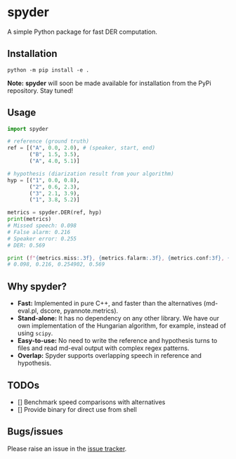 # spyder

A simple Python package for fast DER computation.

## Installation

```shell
python -m pip install -e .
```

**Note:** **spyder** will soon be made available for installation from the PyPi repository. Stay tuned!

## Usage

```python
import spyder

# reference (ground truth)
ref = [("A", 0.0, 2.0), # (speaker, start, end)
       ("B", 1.5, 3.5),
       ("A", 4.0, 5.1)]

# hypothesis (diarization result from your algorithm)
hyp = [("1", 0.0, 0.8),
       ("2", 0.6, 2.3),
       ("3", 2.1, 3.9),
       ("1", 3.8, 5.2)]

metrics = spyder.DER(ref, hyp)
print(metrics)
# Missed speech: 0.098 
# False alarm: 0.216 
# Speaker error: 0.255 
# DER: 0.569

print (f"{metrics.miss:.3f}, {metrics.falarm:.3f}, {metrics.conf:3f}, {metrics.der:.3f}")
# 0.098, 0.216, 0.254902, 0.569
```

## Why spyder?

* __Fast:__ Implemented in pure C++, and faster than the alternatives (md-eval.pl,
dscore, pyannote.metrics).
* __Stand-alone:__ It has no dependency on any other library. We have our own 
implementation of the Hungarian algorithm, for example, instead of using `scipy`.
* __Easy-to-use:__ No need to write the reference and hypothesis turns to files and
read md-eval output with complex regex patterns.
* __Overlap:__ Spyder supports overlapping speech in reference and hypothesis.

## TODOs

- [] Benchmark speed comparisons with alternatives
- [] Provide binary for direct use from shell

## Bugs/issues

Please raise an issue in the [issue tracker](https://github.com/desh2608/spyder/issues).

